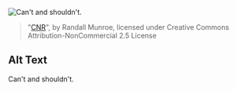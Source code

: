 ![Can't and shouldn't.](https://imgs.xkcd.com/comics/cnr.png)
> "[CNR](https://xkcd.com/583/)", by Randall Munroe, licensed under Creative Commons Attribution-NonCommercial 2.5 License

## Alt Text
Can't and shouldn't.
